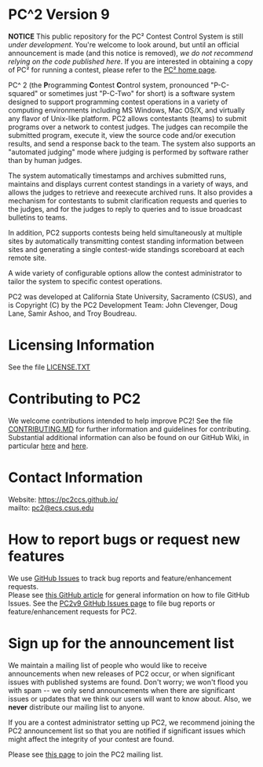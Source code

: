 # PC^2 Version 9
 
**NOTICE**  This public repository for the PC&sup2; Contest Control System is still _under development_.  You're welcome to look around, 
but until an official announcement is made (and this notice is removed), _we do not recommend relying on the code published here_.
If you are interested in obtaining a copy of PC&sup2; for running a contest, please refer to the [PC&sup2; home page](https://pc2.ecs.csus.edu).

PC^ 2 (the **P**rogramming **C**ontest **C**ontrol system, pronounced "P-C-squared" or sometimes just "P-C-Two" for short) is a 
software system designed to support programming contest operations in a variety of computing environments including MS Windows, Mac OS/X,
and virtually any flavor of Unix-like platform. 
PC2 allows contestants (teams) to submit programs over a network to contest judges. 
The judges can recompile the submitted program, execute it, view the source code and/or execution results, 
and send a response back to the team. 
The system also supports an "automated judging" mode where judging is performed by software rather than by human judges.

The system automatically timestamps and archives submitted runs, maintains and displays current contest standings in a variety of ways, 
and allows the judges to retrieve and reexecute archived runs. 
It also provides a mechanism for contestants to submit clarification requests and queries to the judges, 
and for the judges to reply to queries and to issue broadcast bulletins to teams. 

In addition, PC2 supports contests being held simultaneously at multiple sites by automatically transmitting contest standing 
information between sites and generating a single contest-wide standings scoreboard at each remote site.

A wide variety of configurable options allow the contest administrator to tailor the system to specific contest operations. 

PC2 was developed at California State University, Sacramento (CSUS), and is Copyright (C) by the PC2 Development Team: John Clevenger,
Doug Lane, Samir Ashoo, and Troy Boudreau.  

# Licensing Information
See the file [LICENSE.TXT](./LICENSE.TXT)

# Contributing to PC2
We welcome contributions intended to help improve PC2!  See the file [CONTRIBUTING.MD](./CONTRIBUTING.MD) for further information and
guidelines for contributing.  Substantial additional information can also be found on our GitHub Wiki, in particular 
[here](https://github.com/pc2ccs/pc2v9/wiki) and [here](https://github.com/pc2ccs/pc2v9/wiki/Contents).

# Contact Information
Website:  https://pc2ccs.github.io/  
mailto: pc2@ecs.csus.edu

# How to report bugs or request new features
We use [GitHub Issues](https://guides.github.com/features/issues/)
to track bug reports and feature/enhancement requests.  
Please see [this GitHub article](https://help.github.com/en/articles/creating-an-issue) 
for general information on how to file GitHub Issues.
See the [PC2v9 GitHub Issues page](https://github.com/pc2ccs/pc2v9/issues) to file bug reports or feature/enhancement requests
for PC2.

# Sign up for the announcement list
We maintain a mailing list of people who would like to receive announcements when new releases of PC2 occur, 
or when significant issues with published systems are found. 
Don't worry; we won't flood you with spam -- we only send announcements when there are significant issues or updates that
we think our users will want to know about.  Also, we **never** distribute our mailing list to anyone.

If you are a contest administrator setting up PC2, we recommend joining the PC2 announcement list so that you are notified 
if significant issues which might affect the integrity of your contest are found.

Please see [this page](http://hera.ecs.csus.edu/mailman/listinfo/pc2-announce "Join the Pc2 Mailing list") to join the PC2 mailing list.
